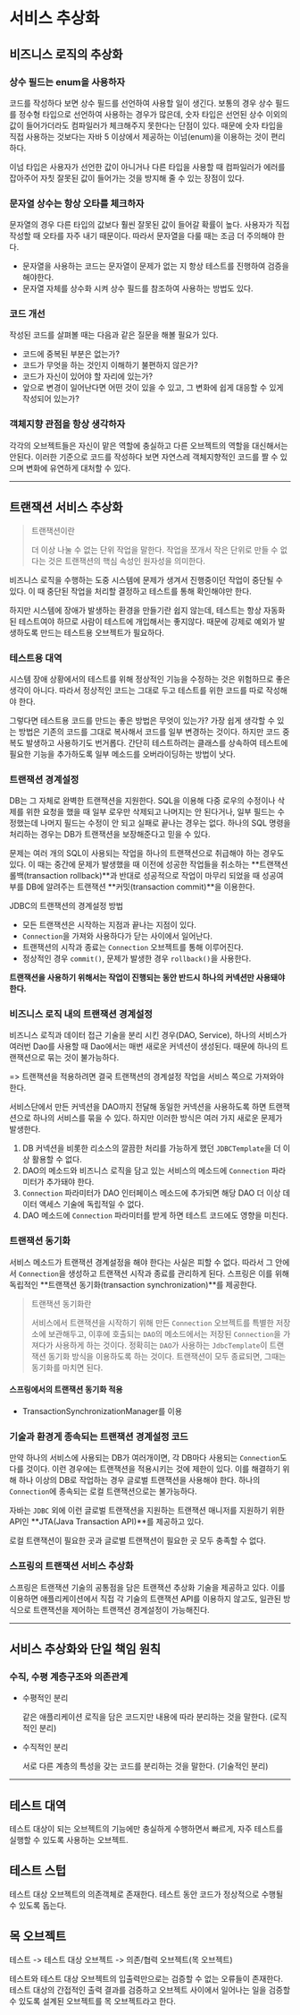 # 서비스 추상화

##  비즈니스 로직의 추상화

### 상수 필드는 enum을 사용하자

코드를 작성하다 보면 상수 필드를 선언하여 사용할 일이 생긴다. 보통의 경우 상수 필드를 정수형 타입으로 선언하여 사용하는 경우가 많은데, 숫자 타입은 선언된 상수 이외의 값이 들어가더라도 컴파일러가 체크해주지 못한다는 단점이 있다. 때문에 숫자 타입을 직접 사용하는 것보다는 자바 5 이상에서 제공하는 이넘(enum)을 이용하는 것이 편리하다. 

이넘 타입은 사용자가 선언한 값이 아니거나 다른 타입을 사용할 때 컴파일러가 에러를 잡아주어 자칫 잘못된 값이 들어가는 것을 방지해 줄 수 있는 장점이 있다.

### 문자열 상수는 항상 오타를 체크하자

문자열의 경우 다른 타입의 값보다 훨씬 잘못된 값이 들어갈 확률이 높다. 사용자가 직접 작성할 때 오타를 자주 내기 때문이다. 따라서 문자열을 다룰 때는 조금 더 주의해야 한다.

*   문자열을 사용하는 코드는 문자열이 문제가 없는 지 항상 테스트를 진행하여 검증을 해야한다.
*   문자열 자체를 상수화 시켜 상수 필드를 참조하여 사용하는 방법도 있다.

### 코드 개선
작성된 코드를 살펴볼 때는 다음과 같은 질문을 해볼 필요가 있다.

*   코드에 중복된 부분은 없는가?
*   코드가 무엇을 하는 것인지 이해하기 불편하지 않은가?
*   코드가 자신이 있어야 할 자리에 있는가?
*   앞으로 변경이 일어난다면 어떤 것이 있을 수 있고, 그 변화에 쉽게 대응할 수 있게 작성되어 있는가?

### 객체지향 관점을 항상 생각하자
각각의 오브젝트들은 자신이 맡은 역할에 충실하고 다른 오브젝트의 역할을 대신해서는 안된다. 이러한 기준으로 코드를 작성하다 보면 자연스레 객체지향적인 코드를 짤 수 있으며 변화에 유연하게 대처할 수 있다.

---

## 트랜잭션 서비스 추상화

>   트랜잭션이란
>
>   더 이상 나눌 수 없는 단위 작업을 말한다. 작업을 쪼개서 작은 단위로 만들 수 없다는 것은 트랜잭션의 핵심 속성인 원자성을 의미한다.

비즈니스 로직을 수행하는 도중 시스템에 문제가 생겨서 진행중이던 작업이 중단될 수 있다. 이 때 중단된 작업을 처리할 결정하고 테스트를 통해 확인해야만 한다.

하지만 시스템에 장애가 발생하는 환경을 만들기란 쉽지 않는데, 테스트는 항상 자동화된 테스트여야 하므로 사람이 테스트에 개입해서는 좋지않다. 때문에 강제로 예외가 발생하도록 만드는 테스트용 오브젝트가 필요하다.

### 테스트용 대역
시스템 장애 상황에서의 테스트를 위해 정상적인 기능을 수정하는 것은 위험하므로 좋은 생각이 아니다. 따라서 정상적인 코드는 그대로 두고 테스트를 위한 코드를 따로 작성해야 한다.

그렇다면 테스트용 코드를 만드는 좋은 방법은 무엇이 있는가? 가장 쉽게 생각할 수 있는 방법은 기존의 코드를 그대로 복사해서 코드를 일부 변경하는 것이다. 하지만 코드 중복도 발생하고 사용하기도 번거롭다. 간단히 테스트하려는 클래스를 상속하여 테스트에 필요한 기능을 추가하도록 일부 메소드를 오버라이딩하는 방법이 낫다.

### 트랜잭션 경계설정
DB는 그 자체로 완벽한 트랜잭션을 지원한다. SQL을 이용해 다중 로우의 수정이나 삭제를 위한 요청을 했을 때 일부 로우만 삭제되고 나머지는 안 된다거나, 일부 필드는 수정했는데 나머지 필드는 수정이 안 되고 실패로 끝나는 경우는 없다. 하나의 SQL 명령을 처리하는 경우는 DB가 트랜잭션을 보장해준다고 믿을 수 있다.

문제는 여러 개의 SQL이 사용되는 작업을 하나의 트랜잭션으로 취급해야 하는 경우도 있다. 이 때는 중간에 문제가 발생했을 때 이전에 성공한 작업들을 취소하는 **트랜잭션 롤백(transaction rollback)**과 반대로 성공적으로 작업이 마무리 되었을 때 성공여부를 DB에 알려주는 트랜잭션 **커밋(transaction commit)**을 이용한다.

JDBC의 트랜잭션의 경계설정 방법
*   모든 트랜잭션은 시작하는 지점과 끝나는 지점이 있다.
*   `Connection`을 가져와 사용하다가 닫는 사이에서 일어난다.
*   트랜잭션의 시작과 종료는 `Connection` 오브젝트를 통해 이루어진다.
*   정상적인 경우 `commit()`, 문제가 발생한 경우 `rollback()`을 사용한다.

**트랜잭션을 사용하기 위해서는 작업이 진행되는 동안 반드시 하나의 커넥션만 사용돼야 한다.**

### 비즈니스 로직 내의 트랜잭션 경계설정
비즈니스 로직과 데이터 접근 기술을 분리 시킨 경우(DAO, Service), 하나의 서비스가 여러번 Dao를 사용할 때 Dao에서는 매번 새로운 커넥션이 생성된다. 때문에 하나의 트랜잭션으로 묶는 것이 불가능하다.

=> 트랜잭션을 적용하려면 결국 트랜잭션의 경계설정 작업을 서비스 쪽으로 가져와야 한다. 

서비스단에서 만든 커넥션을 DAO까지 전달해 동일한 커넥션을 사용하도록 하면 트랜잭션으로 하나의 서비스를 묶을 수 있다. 하지만 이러한 방식은 여러 가지 새로운 문제가 발생한다.

1.  DB 커넥션을 비롯한 리소스의 깔끔한 처리를 가능하게 했던 `JDBCTemplate`을 더 이상 활용할 수 없다.
2.  DAO의 메소드와 비즈니스 로직을 담고 있는 서비스의 메소드에 `Connection` 파라미터가 추가돼야 한다.
3.  `Connection` 파라미터가 DAO 인터페이스 메소드에 추가되면 해당 DAO 더 이상 데이터 액세스 기술에 독립적일 수 없다.
4.  DAO 메소드에 `Connection` 파라미터를 받게 하면 테스트 코드에도 영향을 미친다.

### 트랜잭션 동기화
서비스 메소드가 트랜잭션 경계설정을 해야 한다는 사실은 피할 수 없다. 따라서 그 안에서 `Connection`을 생성하고 트랜잭션 시작과 종료를 관리하게 된다. 스프링은 이를 위해 독립적인 **트랜잭션 동기화(transaction synchronization)**를 제공한다.

>   트랜잭션 동기화란
>
>   서비스에서 트랜잭션을 시작하기 위해 만든 `Connection` 오브젝트를 특별한 저장소에 보관해두고, 이후에 호출되는 `DAO`의 메소드에서는 저장된 `Connection`을 가져다가 사용하게 하는 것이다. 정확히는 `DAO`가 사용하는 `JdbcTemplate`이 트랜잭션 동기화 방식을 이용하도록 하는 것이다. 트랜잭션이 모두 종료되면, 그때는 동기화를 마치면 된다.

#### 스프링에서의 트랜잭션 동기화 적용
*   TransactionSynchronizationManager를 이용

### 기술과 환경게 종속되는 트랜잭션 경계설정 코드
만약 하나의 서비스에 사용되는 DB가 여러개이면, 각 DB마다 사용되는 `Connection`도 다를 것이다. 이런 경우에는 트랜잭션을 적용시키는 것에 제한이 있다. 이를 해결하기 위해 하나 이상의 DB로 작업하는 경우 글로벌 트랜잭션을 사용해야 한다. 하나의 `Connection`에 종속되는 로컬 트랜잭션으로는 불가능하다.

자바는 `JDBC` 외에 이런 글로벌 트랜잭션을 지원하는 트랜잭션 매니저를 지원하기 위한 API인 **JTA(Java Transaction API)**를 제공하고 있다.

로컬 트랜잭션이 필요한 곳과 글로벌 트랜잭션이 필요한 곳 모두 충족할 수 없다.

### 스프링의 트랜잭션 서비스 추상화
스프링은 트랜잭션 기술의 공통점을 담은 트랜잭션 추상화 기술을 제공하고 있다. 이를 이용하면 애플리케이션에서 직접 각 기술의 트랜잭션 API를 이용하지 않고도, 일관된 방식으로 트랜잭션을 제어하는 트랜잭션 경계설정이 가능해진다.

---

##  서비스 추상화와 단일 책임 원칙

### 수직, 수평 계층구조와 의존관계

*   수평적인 분리

    같은 애플리케이션 로직을 담은 코드지만 내용에 따라 분리하는 것을 말한다. (로직적인 분리)
*   수직적인 분리

    서로 다른 계층의 특성을 갖는 코드를 분리하는 것을 말한다. (기술적인 분리)

---

## 테스트 대역

테스트 대상이 되는 오브젝트의 기능에만 충실하게 수행하면서 빠르게, 자주 테스트를 실행할 수 있도록 사용하는 오브젝트.

## 테스트 스텁

테스트 대상 오브젝트의 의존객체로 존재한다. 테스트 동안 코드가 정상적으로 수행될 수 있도록 돕는다.

## 목 오브젝트
테스트 -> 테스트 대상 오브젝트 -> 의존/협력 오브젝트(목 오브젝트)

테스트와 테스트 대상 오브젝트의 입출력만으로는 검증할 수 없는 오류들이 존재한다.
테스트 대상의 간접적인 출력 결과를 검증하고 오브젝트 사이에서 일어나는 일을 검증할 수 있도록 설계된 오브젝트를 목 오브젝트라고 한다.